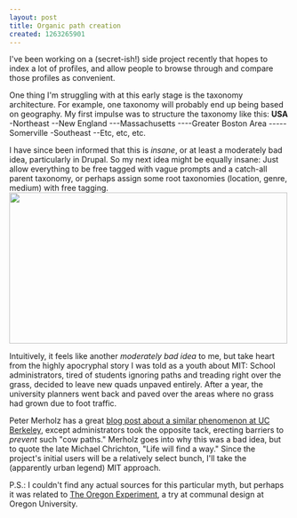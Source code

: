 ```yaml
---
layout: post
title: Organic path creation
created: 1263265901
---
```

I've been working on a (secret-ish!) side project recently that hopes to index a lot of profiles, and allow people to browse through and compare those profiles as convenient.

One thing I'm struggling with at this early stage is the taxonomy architecture. For example, one taxonomy will probably end up being based on geography. My first impulse was to structure the taxonomy like this:
<b>USA</b>
-Northeast
--New England
---Massachusetts
----Greater Boston Area
-----Somerville
-Southeast
--Etc, etc, etc.

I have since been informed that this is <em>insane</em>, or at least a moderately bad idea, particularly in Drupal. So my next idea might be equally insane: Just allow everything to be free tagged with vague prompts and a catch-all parent taxonomy, or perhaps assign some root taxonomies (location, genre, medium) with free tagging.
<span class="inline inline-center"><a href="http://www.flickr.com/photos/tombarta/202459124/"><img src="http://morisy.com/files/images/mit-footpaths.jpg" alt="" title=""  class="image image-_original " width="500" height="272" /></a></span>
<!--break-->
Intuitively, it feels like another <em>moderately bad idea</em> to me, but take heart from the highly apocryphal story I was told as a youth about MIT: School administrators, tired of students ignoring paths and treading right over the grass, decided to leave new quads unpaved entirely. After a year, the university planners went back and paved over the areas where no grass had grown due to foot traffic.

 
Peter Merholz has a great <a href="http://www.peterme.com/archives/000073.html">blog post about a similar phenomenon at UC Berkeley</a>, except administrators took the opposite tack, erecting barriers to <em>prevent</em> such "cow paths." Merholz goes into why this was a bad idea, but to quote the late Michael Chrichton, "Life will find a way." Since the project's initial users will be a relatively select bunch, I'll take the (apparently urban legend) MIT approach.

P.S.: I couldn't find any actual sources for this particular myth, but perhaps it was related to <a href="http://www.amazon.com/exec/obidos/tg/detail/-/0195018249/">The Oregon Experiment</a>, a try at communal design at Oregon University.
